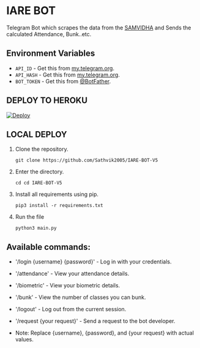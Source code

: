 # IARE BOT

Telegram Bot which scrapes the data from the [SAMVIDHA](https://samvidha.iare.ac.in/index) and Sends the calculated Attendance, Bunk..etc.

## Environment Variables

- `API_ID` - Get this from [my.telegram.org](https://my.telegram.org/auth).
- `API_HASH` - Get this from [my.telegram.org](https://my.telegram.org/auth).
- `BOT_TOKEN` - Get this from [@BotFather](https://t.me/BotFather).

## DEPLOY TO HEROKU

[![Deploy](https://www.herokucdn.com/deploy/button.svg)](https://heroku.com/deploy?template=https://github.com/Sathvik2005/IARE-BOT-V5)


## LOCAL DEPLOY
1. Clone the repository.
   ```
   git clone https://github.com/Sathvik2005/IARE-BOT-V5
   ```
2. Enter the directory.
   ```
   cd cd IARE-BOT-V5
   ```
3. Install all requirements using pip.
   ```
   pip3 install -r requirements.txt
   ```
4. Run the file
   ```
   python3 main.py
   ```
## Available commands:
-    '/login {username} {password}' - Log in with your credentials.

-    '/attendance' - View your attendance details.

-    '/biometric' - View your biometric details.

-    '/bunk' - View the number of classes you can bunk.

-    '/logout' - Log out from the current session.

-    '/request {your request}' - Send a request to the bot developer.

-    Note: Replace {username}, {password}, and {your request} with actual values.
   



